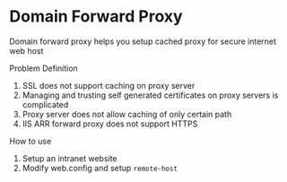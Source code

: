 # Domain Forward Proxy
Domain forward proxy helps you setup cached proxy for secure internet web host

Problem Definition
1. SSL does not support caching on proxy server
2. Managing and trusting self generated certificates on proxy servers is complicated
3. Proxy server does not allow caching of only certain path
4. IIS ARR forward proxy does not support HTTPS

How to use
1. Setup an intranet website
2. Modify web.config and setup `remote-host` 
